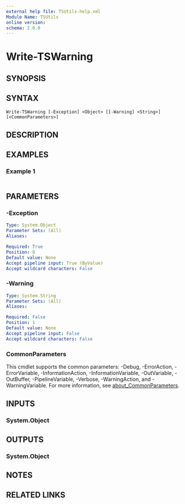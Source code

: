 ```yaml
---
external help file: TSUtils-help.xml
Module Name: TSUtils
online version:
schema: 2.0.0
---
```


# Write-TSWarning

## SYNOPSIS


## SYNTAX

```
Write-TSWarning [-Exception] <Object> [[-Warning] <String>] [<CommonParameters>]
```

## DESCRIPTION


## EXAMPLES

### Example 1
```powershell

```



## PARAMETERS

### -Exception


```yaml
Type: System.Object
Parameter Sets: (All)
Aliases:

Required: True
Position: 0
Default value: None
Accept pipeline input: True (ByValue)
Accept wildcard characters: False
```

### -Warning


```yaml
Type: System.String
Parameter Sets: (All)
Aliases:

Required: False
Position: 1
Default value: None
Accept pipeline input: False
Accept wildcard characters: False
```

### CommonParameters
This cmdlet supports the common parameters: -Debug, -ErrorAction, -ErrorVariable, -InformationAction, -InformationVariable, -OutVariable, -OutBuffer, -PipelineVariable, -Verbose, -WarningAction, and -WarningVariable. For more information, see [about_CommonParameters](http://go.microsoft.com/fwlink/?LinkID=113216).

## INPUTS

### System.Object

## OUTPUTS

### System.Object
## NOTES

## RELATED LINKS

